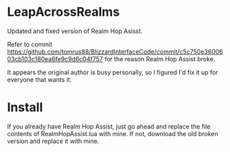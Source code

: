 # LeapAcrossRealms
Updated and fixed version of Realm Hop Asisst. 

Refer to commit https://github.com/tomrus88/BlizzardInterfaceCode/commit/c5c750e3600603cb103c180ea6fe9c9d6c04f757 for the reason Realm Hop Assist broke. 

It appears the original author is busy personally, so I figured I'd fix it up for everyone that wants it.

# Install
If you already have Realm Hop Assist, just go ahead and replace the file contents of RealmHopAssist.lua with mine. If not, download the old broken version and replace it with mine.

